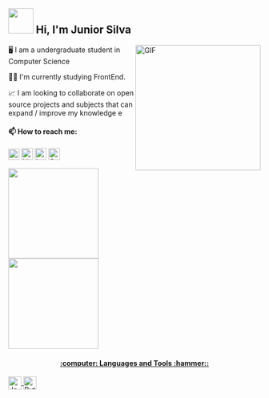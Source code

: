 ## <img src="https://media4.giphy.com/media/fCU3BJLzRMEZpWm69v/giphy.gif?cid=ecf05e47o4x9iqgu627icc79845fsqmairv5b1mm2839ucqi&rid=giphy.gif&ct=s" width="50"> Hi, I'm Junior Silva

<img align="right" alt="GIF" src="https://media2.giphy.com/media/gjrYDwbjnK8x36xZIO/giphy.gif?cid=ecf05e47fbatjns24n4t0t30xvy258gxll0fiwewptb4h073&rid=giphy.gif&ct=s" width="250" >

🖥️ I am a undergraduate student in Computer Science

👨‍💻 I'm currently studying FrontEnd.

📈 I am looking to collaborate on open source projects and subjects that can expand / improve my knowledge
e


 #### 📫 How to reach me: 

[<img src="https://img.shields.io/github/followers/juniorjse?label=Follow%20me&style=social" height="22" title="Follow me" />](https://github.com/juniorjse) 
[<img src="https://img.shields.io/badge/-LinkedIn-%230077B5?style=for-the-badge&logo=linkedin&logoColor=white=https://www.linkedin.com/in/junior-j-silva/" height="23" title="LinkedIn" />](https://www.linkedin.com/in/junior-j-silva/)
[<img src="https://img.shields.io/badge/-Instagram-%23E4405F?style=for-the-badge&logo=instagram&logoColor=white&link=https://www.instagram.com/jr_silvva" height="23" title="Instagram" />](https://www.instagram.com/jr_silvva/)
[<img src="https://img.shields.io/badge/Gmail-D14836?style=for-the-badge&logo=gmail&logoColor=white" height="23" title="Gmail" />](mailto:junior.silva@ccc.ufcg.edu.br)
<div align="left">
  <a href="https://github.com/rafaballerini">
  <img height="180em" src="https://github-readme-stats.vercel.app/api?username=juniorjse&show_icons=true&theme=dark&include_all_commits=true&count_private=true"/>
  <img height="180em" src="https://github-readme-stats.vercel.app/api/top-langs/?username=juniorjse&layout=compact&langs_count=7&theme=dark"/>
</div>
<h4 align="center"> :computer: Languages and Tools :hammer:: </h4>
<img align="center" alt="Java" width="26px" src="https://images.vexels.com/media/users/3/166401/isolated/preview/b82aa7ac3f736dd78570dd3fa3fa9e24-java-programming-language-icon-by-vexels.png" />
<img align="center" alt="Python" width="26px" src="https://images.vexels.com/media/users/3/166477/isolated/preview/9bb722f0e85ddbc1ce0f064534fd2311-python-programming-language-icon-by-vexels.png" />
 
<!--
https://img.shields.io/badge/-Gmail-%23333?style=for-the-badge&logo=gmail&logoColor=Red
https://raw.githubusercontent.com/devicons/devicon/00f02ef57fb7601fd1ddcc2fe6fe670fef3ae3e4/icons/bash/bash-original.svg
https://raw.githubusercontent.com/devicons/devicon/master/icons/typescript/typescript-plain.svg
**juniorjse/juniorjse** is a ✨ _special_ ✨ repository because its `README.md` (this file) appears on your GitHub profile.
-->
